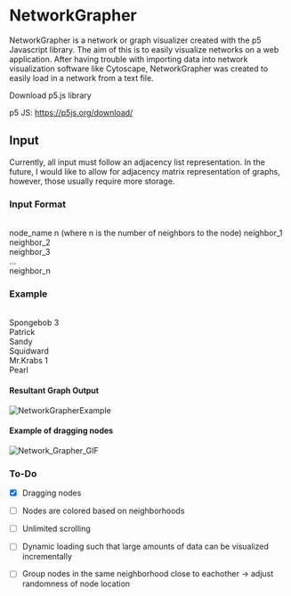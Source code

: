 # NetworkGrapher

NetworkGrapher is a network or graph visualizer created with the p5 Javascript library. The aim of this is to easily visualize networks on a web application. After having trouble with importing data into network visualization software like Cytoscape, NetworkGrapher was created to easily load in a network from a text file.


Download p5.js library

p5 JS: https://p5js.org/download/

## Input
Currently, all input must follow an adjacency list representation. In the future, I would like to allow for adjacency matrix representation of graphs, however, those usually require more storage.

### Input Format
<br>node_name n (where n is the number of neighbors to the node)
neighbor_1<br>
neighbor_2<br>
neighbor_3<br>
...<br>
neighbor_n<br>

### Example
<br>Spongebob 3<br>
Patrick<br>
Sandy<br>
Squidward<br>
Mr.Krabs 1<br>
Pearl<br>

#### Resultant Graph Output

![NetworkGrapherExample](https://user-images.githubusercontent.com/49283761/117202997-81ea3980-adbc-11eb-8b5d-767db98018ed.png)


#### Example of dragging nodes
![Network_Grapher_GIF](https://user-images.githubusercontent.com/49283761/117346012-334ca600-ae75-11eb-899b-440b3e641b23.gif)



### To-Do
- [X] Dragging nodes 
- [ ] Nodes are colored based on neighborhoods
- [ ] Unlimited scrolling 
- [ ] Dynamic loading such that large amounts of data can be visualized incrementally
- [ ] Group nodes in the same neighborhood close to eachother -> adjust randomness of node location

